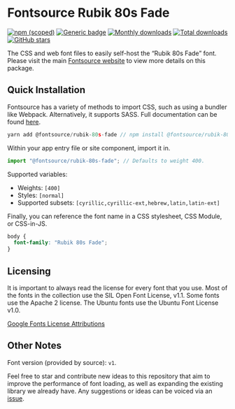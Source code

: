 # Fontsource Rubik 80s Fade

[![npm (scoped)](https://img.shields.io/npm/v/@fontsource/rubik-80s-fade?color=brightgreen)](https://www.npmjs.com/package/@fontsource/rubik-80s-fade) [![Generic badge](https://img.shields.io/badge/fontsource-passing-brightgreen)](https://github.com/fontsource/fontsource) [![Monthly downloads](https://badgen.net/npm/dm/@fontsource/rubik-80s-fade)](https://github.com/fontsource/fontsource) [![Total downloads](https://badgen.net/npm/dt/@fontsource/rubik-80s-fade)](https://github.com/fontsource/fontsource) [![GitHub stars](https://img.shields.io/github/stars/fontsource/fontsource.svg?style=social&label=Star)](https://github.com/fontsource/fontsource/stargazers)

The CSS and web font files to easily self-host the “Rubik 80s Fade” font. Please visit the main [Fontsource website](https://fontsource.org/fonts/rubik-80s-fade) to view more details on this package.

## Quick Installation

Fontsource has a variety of methods to import CSS, such as using a bundler like Webpack. Alternatively, it supports SASS. Full documentation can be found [here](https://fontsource.org/docs/introduction).

```javascript
yarn add @fontsource/rubik-80s-fade // npm install @fontsource/rubik-80s-fade
```

Within your app entry file or site component, import it in.

```javascript
import "@fontsource/rubik-80s-fade"; // Defaults to weight 400.
```

Supported variables:

- Weights: `[400]`
- Styles: `[normal]`
- Supported subsets: `[cyrillic,cyrillic-ext,hebrew,latin,latin-ext]`

Finally, you can reference the font name in a CSS stylesheet, CSS Module, or CSS-in-JS.

```css
body {
  font-family: "Rubik 80s Fade";
}
```

## Licensing

It is important to always read the license for every font that you use.
Most of the fonts in the collection use the SIL Open Font License, v1.1. Some fonts use the Apache 2 license. The Ubuntu fonts use the Ubuntu Font License v1.0.

[Google Fonts License Attributions](https://fonts.google.com/attribution)

## Other Notes

Font version (provided by source): `v1`.

Feel free to star and contribute new ideas to this repository that aim to improve the performance of font loading, as well as expanding the existing library we already have. Any suggestions or ideas can be voiced via an [issue](https://github.com/fontsource/fontsource/issues).
